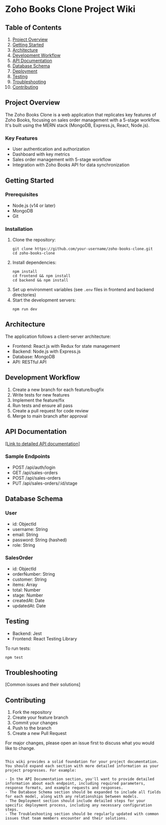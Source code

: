 
# Zoho Books Clone Project Wiki

## Table of Contents
1. [Project Overview](#project-overview)
2. [Getting Started](#getting-started)
3. [Architecture](#architecture)
4. [Development Workflow](#development-workflow)
5. [API Documentation](#api-documentation)
6. [Database Schema](#database-schema)
7. [Deployment](#deployment)
8. [Testing](#testing)
9. [Troubleshooting](#troubleshooting)
10. [Contributing](#contributing)

## Project Overview
The Zoho Books Clone is a web application that replicates key features of Zoho Books, focusing on sales order management with a 5-stage workflow. It's built using the MERN stack (MongoDB, Express.js, React, Node.js).

### Key Features
- User authentication and authorization
- Dashboard with key metrics
- Sales order management with 5-stage workflow
- Integration with Zoho Books API for data synchronization

## Getting Started
### Prerequisites
- Node.js (v14 or later)
- MongoDB
- Git

### Installation
1. Clone the repository:
   ```
   git clone https://github.com/your-username/zoho-books-clone.git
   cd zoho-books-clone
   ```
2. Install dependencies:
   ```
   npm install
   cd frontend && npm install
   cd backend && npm install
   ```
3. Set up environment variables (see `.env` files in frontend and backend directories)
4. Start the development servers:
   ```
   npm run dev
   ```

## Architecture
The application follows a client-server architecture:
- Frontend: React.js with Redux for state management
- Backend: Node.js with Express.js
- Database: MongoDB
- API: RESTful API

## Development Workflow
1. Create a new branch for each feature/bugfix
2. Write tests for new features
3. Implement the feature/fix
4. Run tests and ensure all pass
5. Create a pull request for code review
6. Merge to main branch after approval

## API Documentation
[\[Link to detailed API documentation\]](https://www.zoho.com/books/api/v3/introduction/#organization-id)

### Sample Endpoints
- POST /api/auth/login
- GET /api/sales-orders
- POST /api/sales-orders
- PUT /api/sales-orders/:id/stage

## Database Schema
### User
- id: ObjectId
- username: String
- email: String
- password: String (hashed)
- role: String

### SalesOrder
- id: ObjectId
- orderNumber: String
- customer: String
- items: Array
- total: Number
- stage: Number
- createdAt: Date
- updatedAt: Date

## Testing
- Backend: Jest
- Frontend: React Testing Library

To run tests:
```
npm test
```

## Troubleshooting
[Common issues and their solutions]

## Contributing
1. Fork the repository
2. Create your feature branch
3. Commit your changes
4. Push to the branch
5. Create a new Pull Request

For major changes, please open an issue first to discuss what you would like to change.

```

This wiki provides a solid foundation for your project documentation. You should expand each section with more detailed information as your project progresses. For example:

- In the API Documentation section, you'll want to provide detailed information about each endpoint, including required parameters, response formats, and example requests and responses.
- The Database Schema section should be expanded to include all fields for each model, along with any relationships between models.
- The Deployment section should include detailed steps for your specific deployment process, including any necessary configuration steps.
- The Troubleshooting section should be regularly updated with common issues that team members encounter and their solutions.
